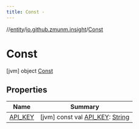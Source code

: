 ```yaml
---
title: Const -
---
```

//[entity](../../../index.md)/[io.github.zmunm.insight](../index.md)/[Const](index.md)



# Const  
 [jvm] object [Const](index.md)   


## Properties  
  
|  Name |  Summary | 
|---|---|
| <a name="io.github.zmunm.insight/Const/API_KEY/#/PointingToDeclaration/"></a>[API_KEY](-a-p-i_-k-e-y.md)| <a name="io.github.zmunm.insight/Const/API_KEY/#/PointingToDeclaration/"></a> [jvm] const val [API_KEY](-a-p-i_-k-e-y.md): [String](https://kotlinlang.org/api/latest/jvm/stdlib/kotlin/-string/index.html)   <br>|

